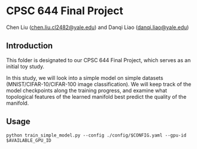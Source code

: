 # CPSC 644 Final Project
Chen Liu (chen.liu.cl2482@yale.edu) and Danqi Liao (danqi.liao@yale.edu)

## Introduction
This folder is designated to our CPSC 644 Final Project, which serves as an initial toy study.

In this study, we will look into a simple model on simple datasets (MNIST/CIFAR-10/CIFAR-100 image classification). We will keep track of the model checkpoints along the training progress, and examine what topological features of the learned manifold best predict the quality of the manifold.

## Usage
```
python train_simple_model.py --config ./config/$CONFIG.yaml --gpu-id $AVAILABLE_GPU_ID
```
